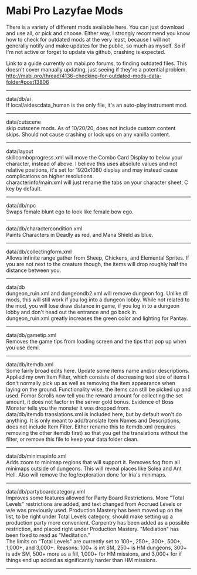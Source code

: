 # Mabi Pro Lazyfae Mods
 
There is a variety of different mods available here.  You can just download and use all, or pick and choose.  Either way, I strongly recommend you know how to check for outdated mods at the very least, because I will not generally notify and make updates for the public, so much as myself.  So if I'm not active or forget to update via github, crashing is expected.

Link to a guide currently on mabi.pro forums, to finding outdated files.  This doesn't cover manually updating, just seeing if they're a potential problem.<br>
<http://mabi.pro/thread/4136-checking-for-outdated-mods-data-folder#post13806>
<hr></hr>



data/db/ai<br>
If local/aidescdata_human is the only file, it's an auto-play instrument mod.
___
data/cutscene<br>
skip cutscene mods.  As of 10/20/20, does not include custom content skips.  Should not cause crashing or lock ups on any vanilla content.
___
data/layout<br>
skillcomboprogress.xml will move the Combo Card Display to below your character, instead of above.  I believe this uses absolute values and not relative positions, it's set for 1920x1080 display and may instead cause complications on higher resolutions.<br>
characterinfo/main.xml will just rename the tabs on your character sheet, C key by default.
___
data/db/npc<br>
Swaps female blunt ego to look like female bow ego.
___
data/db/charactercondition.xml<br>
Paints Characters in Deadly as red, and Mana Shield as blue.
___
data/db/collectingform.xml<br>
Allows infinite range gather from Sheep, Chickens, and Elemental Sprites.  If you are not next to the creature though, the items will drop roughly half the distance between you.
___
data/db<br>
dungeon_ruin.xml and dungeondb2.xml will remove dungeon fog.  Unlike dll mods, this will still work if you log into a dungeon lobby.  While not related to the mod, you will lose draw distance in game, if you log in to a dungeon lobby and don't head out the entrance and go back in.<br>
dungeon_ruin.xml greatly increases the green color and lighting for Pantay.
___
data/db/gametip.xml<br>
Removes the game tips from loading screen and the tips that pop up when you use demi.
___
data/db/itemdb.xml<br>
Some fairly broad edits here.  Update some items name and/or descriptions.  Applied my own Item Filter, which consists of decreasing text size of items I don't normally pick up as well as removing the item appearance when laying on the ground.  Functionality wise, the items can still be picked up and used.  Fomor Scrolls now tell you the reward amount for collecting the set amount, it does not factor in the server gold bonus.  Evidence of Boss Monster tells you the monster it was dropped from.<br>
data/db/itemdb translations.xml is included here, but by default won't do anything.  It is only meant to add/translate Item Names and Descriptions, does not include Item Filter.  Either rename this to itemdb.xml (requires removing the other itemdb first) so that you get the translations without the filter, or remove this file to keep your data folder clean.
___
data/db/minimapinfo.xml<br>
Adds zoom to minimap regions that will support it.  Removes fog from all minimaps outside of dungeons.  This will reveal places like Solea and Ant Hell.  Also will remove the fog/exploration done for Iria's minimaps.
___
data/db/partyboardcategory.xml</br>
Improves some features allowed for Party Board Restrictions.  More "Total Levels" restrictions are added, and text changed from Accrued Levels or w/e was previously used.  Production Mastery has been moved up on the list, to be right under Total Levels category, should make setting up a production party more convenient.  Carpentry has been added as a possible restriction, and placed right under Production Mastery.  "Mediation" has been fixed to read as "Meditation."<br>
The limits on "Total Levels" are currently set to 100+, 250+, 300+, 500+, 1,000+, and 3,000+.  Reasons: 100+ is int SM, 250+ is HM dungeons, 300+ is adv SM, 500+ more as a fill, 1,000+ for HM missions, and 3,000+ for if things end up added as significantly harder than HM missions.
___
